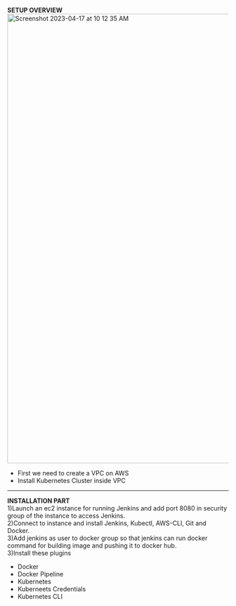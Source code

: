 **SETUP OVERVIEW**
<img width="1024" alt="Screenshot 2023-04-17 at 10 12 35 AM" src="https://user-images.githubusercontent.com/95365748/232380118-2e8388a2-bf20-4135-8c48-e1bf03559cf2.png">
* First we need to create a VPC on AWS
* Install Kubernetes Cluster inside VPC
* * * * * * * * * * * * * * * * * * * * * * * * * * * * * * * * * * * * * * * * * * * * * * * * * * * * * * * * * * * * * * * * * * * * * * * * * * * * * *


**INSTALLATION PART** <br>
1)Launch an ec2 instance for running Jenkins and add port 8080 in security group of the instance to access Jenkins. <br>
2)Connect to instance and install Jenkins, Kubectl, AWS-CLI, Git and Docker. <br>
3)Add jenkins as user to docker group so that jenkins can run docker command for building image and pushing it to docker hub. <br>
3)Install these plugins
- Docker
- Docker Pipeline
- Kubernetes
- Kuberneets Credentials
- Kubernetes CLI
